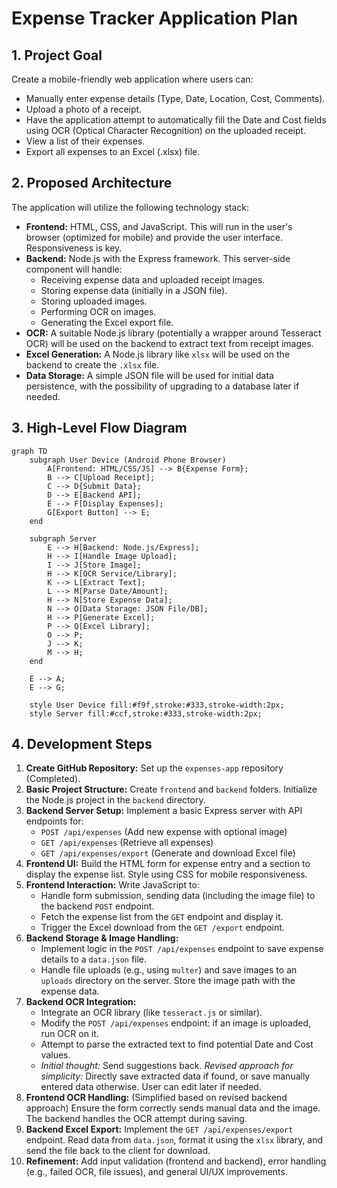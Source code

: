 # Expense Tracker Application Plan

## 1. Project Goal

Create a mobile-friendly web application where users can:
*   Manually enter expense details (Type, Date, Location, Cost, Comments).
*   Upload a photo of a receipt.
*   Have the application attempt to automatically fill the Date and Cost fields using OCR (Optical Character Recognition) on the uploaded receipt.
*   View a list of their expenses.
*   Export all expenses to an Excel (.xlsx) file.

## 2. Proposed Architecture

The application will utilize the following technology stack:

*   **Frontend:** HTML, CSS, and JavaScript. This will run in the user's browser (optimized for mobile) and provide the user interface. Responsiveness is key.
*   **Backend:** Node.js with the Express framework. This server-side component will handle:
    *   Receiving expense data and uploaded receipt images.
    *   Storing expense data (initially in a JSON file).
    *   Storing uploaded images.
    *   Performing OCR on images.
    *   Generating the Excel export file.
*   **OCR:** A suitable Node.js library (potentially a wrapper around Tesseract OCR) will be used on the backend to extract text from receipt images.
*   **Excel Generation:** A Node.js library like `xlsx` will be used on the backend to create the `.xlsx` file.
*   **Data Storage:** A simple JSON file will be used for initial data persistence, with the possibility of upgrading to a database later if needed.

## 3. High-Level Flow Diagram

```mermaid
graph TD
    subgraph User Device (Android Phone Browser)
        A[Frontend: HTML/CSS/JS] --> B{Expense Form};
        B --> C[Upload Receipt];
        C --> D{Submit Data};
        D --> E[Backend API];
        E --> F[Display Expenses];
        G[Export Button] --> E;
    end

    subgraph Server
        E --> H[Backend: Node.js/Express];
        H --> I[Handle Image Upload];
        I --> J[Store Image];
        H --> K[OCR Service/Library];
        K --> L[Extract Text];
        L --> M[Parse Date/Amount];
        H --> N[Store Expense Data];
        N --> O[Data Storage: JSON File/DB];
        H --> P[Generate Excel];
        P --> Q[Excel Library];
        O --> P;
        J --> K;
        M --> H;
    end

    E --> A;
    E --> G;

    style User Device fill:#f9f,stroke:#333,stroke-width:2px;
    style Server fill:#ccf,stroke:#333,stroke-width:2px;
```

## 4. Development Steps

1.  **Create GitHub Repository:** Set up the `expenses-app` repository (Completed).
2.  **Basic Project Structure:** Create `frontend` and `backend` folders. Initialize the Node.js project in the `backend` directory.
3.  **Backend Server Setup:** Implement a basic Express server with API endpoints for:
    *   `POST /api/expenses` (Add new expense with optional image)
    *   `GET /api/expenses` (Retrieve all expenses)
    *   `GET /api/expenses/export` (Generate and download Excel file)
4.  **Frontend UI:** Build the HTML form for expense entry and a section to display the expense list. Style using CSS for mobile responsiveness.
5.  **Frontend Interaction:** Write JavaScript to:
    *   Handle form submission, sending data (including the image file) to the backend `POST` endpoint.
    *   Fetch the expense list from the `GET` endpoint and display it.
    *   Trigger the Excel download from the `GET /export` endpoint.
6.  **Backend Storage & Image Handling:**
    *   Implement logic in the `POST /api/expenses` endpoint to save expense details to a `data.json` file.
    *   Handle file uploads (e.g., using `multer`) and save images to an `uploads` directory on the server. Store the image path with the expense data.
7.  **Backend OCR Integration:**
    *   Integrate an OCR library (like `tesseract.js` or similar).
    *   Modify the `POST /api/expenses` endpoint: if an image is uploaded, run OCR on it.
    *   Attempt to parse the extracted text to find potential Date and Cost values.
    *   *Initial thought:* Send suggestions back. *Revised approach for simplicity:* Directly save extracted data if found, or save manually entered data otherwise. User can edit later if needed.
8.  **Frontend OCR Handling:** (Simplified based on revised backend approach) Ensure the form correctly sends manual data and the image. The backend handles the OCR attempt during saving.
9.  **Backend Excel Export:** Implement the `GET /api/expenses/export` endpoint. Read data from `data.json`, format it using the `xlsx` library, and send the file back to the client for download.
10. **Refinement:** Add input validation (frontend and backend), error handling (e.g., failed OCR, file issues), and general UI/UX improvements.